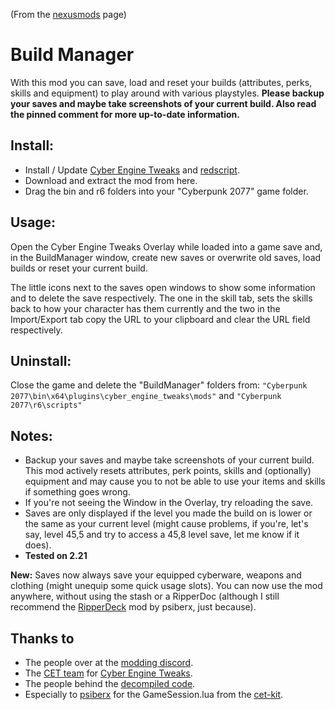 (From the [nexusmods](https://www.nexusmods.com/cyberpunk2077/mods/7882) page)  
# Build Manager

With this mod you can save, load and reset your builds (attributes, perks, skills and equipment) to play around with various playstyles.
**Please backup your saves and maybe take screenshots of your current build. Also read the pinned comment for more up-to-date information.**

## Install:

- Install / Update [Cyber Engine Tweaks](https://www.nexusmods.com/cyberpunk2077/mods/107) and [redscript](https://www.nexusmods.com/cyberpunk2077/mods/1511).
- Download and extract the mod from here.
- Drag the bin and r6 folders into your "Cyberpunk 2077" game folder.


## Usage:  
Open the Cyber Engine Tweaks Overlay while loaded into a game save and, in the BuildManager window, create new saves or overwrite old saves, load builds or reset your current build.   

The little icons next to the saves open windows to show some information and to delete the save respectively. 
The one in the skill tab, sets the skills back to how your character has them currently and the two in the Import/Export tab copy the URL to your clipboard and clear the URL field respectively.

## Uninstall:  
Close the game and delete the "BuildManager" folders from:
`"Cyberpunk 2077\bin\x64\plugins\cyber_engine_tweaks\mods"`
and
`"Cyberpunk 2077\r6\scripts"`

## Notes:

- Backup your saves and maybe take screenshots of your current build. This mod actively resets attributes, perk points, skills and (optionally) equipment and may cause you to not be able to use your items and skills if something goes wrong.
- If you're not seeing the Window in the Overlay, try reloading the save.
- Saves are only displayed if the level you made the build on is lower or the same as your current level (might cause problems, if you're, let's say, level 45,5 and try to access a 45,8 level save, let me know if it does).
- **Tested on 2.21**


**New:** Saves now always save your equipped cyberware, weapons and clothing (might unequip some quick usage slots).
You can now use the mod anywhere, without using the stash or a RipperDoc (although I still recommend the [RipperDeck](https://www.nexusmods.com/cyberpunk2077/mods/9302) mod by psiberx, just because).


## **Thanks to**
- The people over at the [modding discord](https://discord.gg/Epkq79kd96).
- The [CET team](https://github.com/yamashi/CyberEngineTweaks/graphs/contributors) for [Cyber Engine Tweaks](https://github.com/yamashi/CyberEngineTweaks).
- The people behind the [decompiled code](https://codeberg.org/adamsmasher/cyberpunk).
- Especially to [psiberx](https://www.nexusmods.com/users/108159138) for the GameSession.lua from the [cet-kit](https://github.com/psiberx/cp2077-cet-kit).